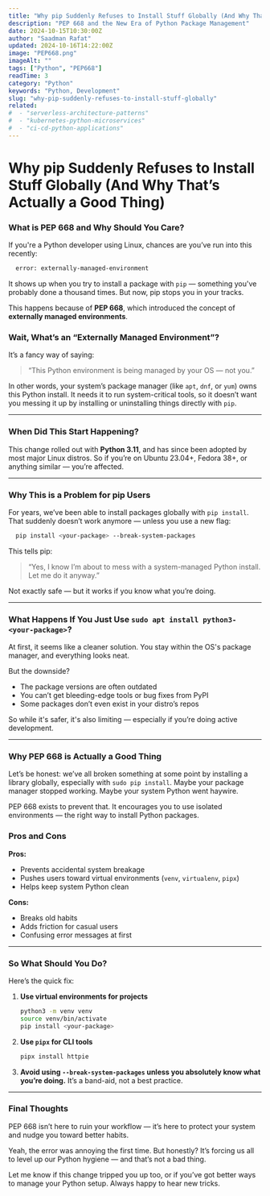 ```yaml
---
title: "Why pip Suddenly Refuses to Install Stuff Globally (And Why That’s Actually a Good Thing)"
description: "PEP 668 and the New Era of Python Package Management"
date: 2024-10-15T10:30:00Z
author: "Saadman Rafat"
updated: 2024-10-16T14:22:00Z
image: "PEP668.png"
imageAlt: ""
tags: ["Python", "PEP668"]
readTime: 3
category: "Python"
keywords: "Python, Development"
slug: "why-pip-suddenly-refuses-to-install-stuff-globally"
related:
#  - "serverless-architecture-patterns"
#  - "kubernetes-python-microservices" 
#  - "ci-cd-python-applications"
---
```

# Why pip Suddenly Refuses to Install Stuff Globally (And Why That’s Actually a Good Thing)

### What is PEP 668 and Why Should You Care?

If you're a Python developer using Linux, chances are you’ve run into this recently:

```bash
  error: externally-managed-environment
```

It shows up when you try to install a package with `pip` — something you've probably done a thousand times. But now, pip stops you in your tracks.

This happens because of **PEP 668**, which introduced the concept of **externally managed environments**.

### Wait, What’s an “Externally Managed Environment”?

It’s a fancy way of saying:

> “This Python environment is being managed by your OS — not you.”

In other words, your system’s package manager (like `apt`, `dnf`, or `yum`) owns this Python install. It needs it to run system-critical tools, so it doesn’t want you messing it up by installing or uninstalling things directly with `pip`.

---

### When Did This Start Happening?

This change rolled out with **Python 3.11**, and has since been adopted by most major Linux distros. So if you’re on Ubuntu 23.04+, Fedora 38+, or anything similar — you’re affected.

---

### Why This is a Problem for pip Users

For years, we’ve been able to install packages globally with `pip install`. That suddenly doesn’t work anymore — unless you use a new flag:

```bash
  pip install <your-package> --break-system-packages
```

This tells pip:

> “Yes, I know I’m about to mess with a system-managed Python install. Let me do it anyway.”

Not exactly safe — but it works if you know what you’re doing.

---

### What Happens If You Just Use `sudo apt install python3-<your-package>`?

At first, it seems like a cleaner solution. You stay within the OS's package manager, and everything looks neat.

But the downside?

* The package versions are often outdated
* You can’t get bleeding-edge tools or bug fixes from PyPI
* Some packages don’t even exist in your distro’s repos

So while it's safer, it's also limiting — especially if you’re doing active development.

---

### Why PEP 668 is Actually a Good Thing

Let’s be honest: we’ve all broken something at some point by installing a library globally, especially with `sudo pip install`. Maybe your package manager stopped working. Maybe your system Python went haywire.

PEP 668 exists to prevent that. It encourages you to use isolated environments — the right way to install Python packages.

### Pros and Cons

**Pros:**

* Prevents accidental system breakage
* Pushes users toward virtual environments (`venv`, `virtualenv`, `pipx`)
* Helps keep system Python clean

**Cons:**

* Breaks old habits
* Adds friction for casual users
* Confusing error messages at first

---

### So What Should You Do?

Here’s the quick fix:

1. **Use virtual environments for projects**

   ```bash
   python3 -m venv venv
   source venv/bin/activate
   pip install <your-package>
   ```

2. **Use `pipx` for CLI tools**

   ```bash
   pipx install httpie
   ```

3. **Avoid using `--break-system-packages` unless you absolutely know what you’re doing.** It’s a band-aid, not a best practice.

---

### Final Thoughts

PEP 668 isn’t here to ruin your workflow — it’s here to protect your system and nudge you toward better habits.

Yeah, the error was annoying the first time. But honestly? It’s forcing us all to level up our Python hygiene — and that’s not a bad thing.

Let me know if this change tripped you up too, or if you’ve got better ways to manage your Python setup. Always happy to hear new tricks.



